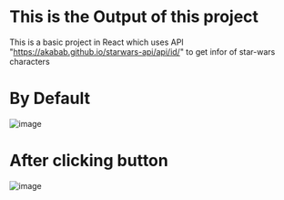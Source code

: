 # This is the Output of this project
This is a basic project in React which uses API "https://akabab.github.io/starwars-api/api/id/" to get infor of star-wars characters

# By Default
![image](https://user-images.githubusercontent.com/67317674/224474465-51f216f8-853f-4ecb-821a-b8bbd9b5879d.png)

# After clicking button
![image](https://user-images.githubusercontent.com/67317674/224474567-38e76865-a786-4575-aa91-8295d009f73a.png)

